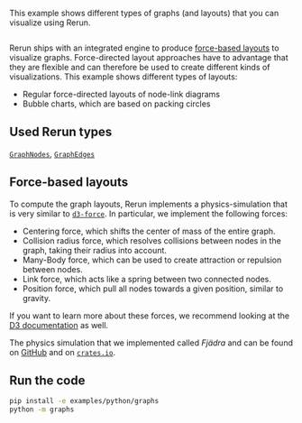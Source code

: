 <!--[metadata]
title = "Graphs"
tags = ["Graph", "Layout", "Node-link diagrams", "Bubble charts"]
thumbnail = "https://static.rerun.io/graphs/1b93c00867821ebf3286653f43a9e5eb993f59ff/480w.png"
thumbnail_dimensions = [480, 466]
channel = "main"
-->

This example shows different types of graphs (and layouts) that you can visualize using Rerun.

<picture>
  <img src="https://static.rerun.io/graphs/1b93c00867821ebf3286653f43a9e5eb993f59ff/full.png" alt="">
  <source media="(max-width: 480px)" srcset="https://static.rerun.io/graphs/1b93c00867821ebf3286653f43a9e5eb993f59ff/480w.png">
  <source media="(max-width: 768px)" srcset="https://static.rerun.io/graphs/1b93c00867821ebf3286653f43a9e5eb993f59ff/768w.png">
  <source media="(max-width: 1024px)" srcset="https://static.rerun.io/graphs/1b93c00867821ebf3286653f43a9e5eb993f59ff/1024w.png">
  <source media="(max-width: 1200px)" srcset="https://static.rerun.io/graphs/1b93c00867821ebf3286653f43a9e5eb993f59ff/1200w.png">
</picture>

Rerun ships with an integrated engine to produce [force-based layouts](https://en.wikipedia.org/wiki/Force-directed_graph_drawing) to visualize graphs.
Force-directed layout approaches have to advantage that they are flexible and can therefore be used to create different kinds of visualizations.
This example shows different types of layouts:

* Regular force-directed layouts of node-link diagrams
* Bubble charts, which are based on packing circles

## Used Rerun types

[`GraphNodes`](https://www.rerun.io/docs/reference/types/archetypes/graph_nodes?speculative-link),
[`GraphEdges`](https://www.rerun.io/docs/reference/types/archetypes/graph_edges?speculative-link)

## Force-based layouts

To compute the graph layouts, Rerun implements a physics-simulation that is very similar to [`d3-force`](https://d3js.org/d3-force). In particular, we implement the following forces:

* Centering force, which shifts the center of mass of the entire graph.
* Collision radius force, which resolves collisions between nodes in the graph, taking their radius into account.
* Many-Body force, which can be used to create attraction or repulsion between nodes.
* Link force, which acts like a spring between two connected nodes.
* Position force, which pull all nodes towards a given position, similar to gravity.

If you want to learn more about these forces, we recommend looking at the [D3 documentation](https://d3js.org/d3-force) as well.

The physics simulation that we implemented called _Fjädra_ and can be found on [GitHub](https://github.com/grtlr/fjadra) and on [`crates.io`](https://crates.io/crates/fjadra).

## Run the code

```bash
pip install -e examples/python/graphs
python -m graphs
```

